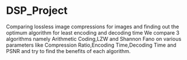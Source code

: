 # DSP_Project
Comparing lossless image compressions for images and finding out the optimum algorithm for least encoding and decoding time 
We compare 3 algorithms namely Arithmetic Coding,LZW and Shannon Fano on various parameters like Compression Ratio,Encoding Time,Decoding Time and PSNR and try to find the benefits of each algorithm.
